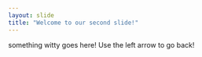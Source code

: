 ```yaml
---
layout: slide
title: "Welcome to our second slide!"
---
```

something witty goes here!
Use the left arrow to go back!
